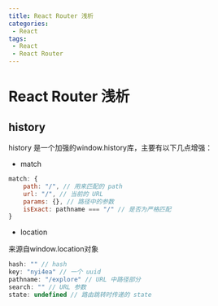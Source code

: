 ```yaml
---
title: React Router 浅析
categories:
 - React
tags:
 - React
 - React Router
---
```


# React Router 浅析

## history

history 是一个加强的window.history库，主要有以下几点增强：

* match

```js
match: {
    path: "/", // 用来匹配的 path
	url: "/", // 当前的 URL
	params: {}, // 路径中的参数
	isExact: pathname === "/" // 是否为严格匹配
}
```

* location 

来源自window.location对象

```js
hash: "" // hash
key: "nyi4ea" // 一个 uuid
pathname: "/explore" // URL 中路径部分
search: "" // URL 参数
state: undefined // 路由跳转时传递的 state
```

